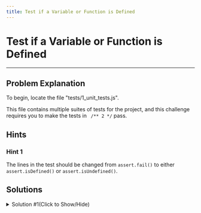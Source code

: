 ```yaml
---
title: Test if a Variable or Function is Defined
---
```

# Test if a Variable or Function is Defined

---
## Problem Explanation
To begin, locate the file "tests/1_unit_tests.js".

This file contains multiple suites of tests for the project, and this challenge requires you to make the tests in ``` /** 2 */``` pass.

## Hints

### Hint 1

The lines in the test should be changed from `assert.fail()` to either `assert.isDefined()` or `assert.isUndefined()`.

## Solutions

<details><summary>Solution #1(Click to Show/Hide)</summary>

```js
/** 2 - Use assert.isDefined() or assert.isUndefined() to make the tests pass. **/
test('#isDefined, #isUndefined', function() {
  assert.isDefined(null, 'null is not undefined');
  assert.isUndefined(undefined, 'undefined IS undefined');
  assert.isDefined('hello', 'a string is not undefined');
});
```
</details>